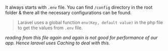 It always starts with `.env` file. You can find `/config` directory in the root folder & there all the necessary configurations can be found.


> Laravel uses a global function `env(Key, default value)` in the php file to get the values from `.env` file.


_reading from this file again and again is not good for performance of our app. Hence laravel uses Caching to deal with this._